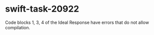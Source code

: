 # swift-task-20922
Code blocks 1, 3, 4 of the Ideal Response have errors that do not allow compilation.
